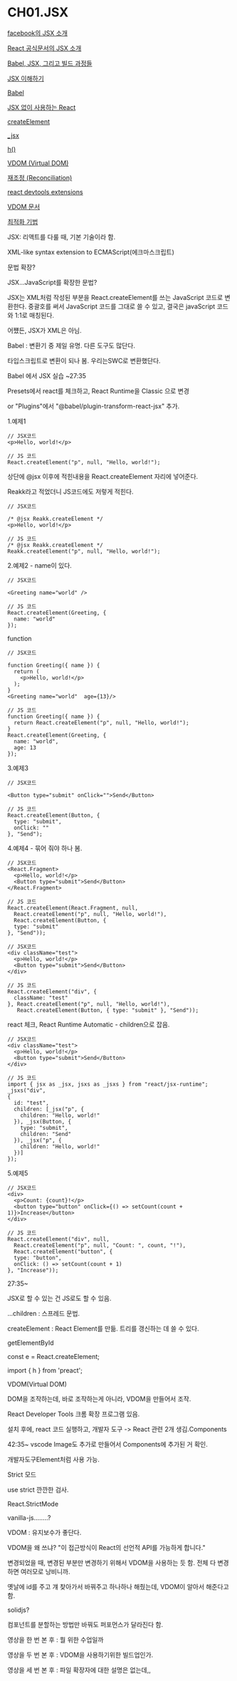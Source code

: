# CH01.JSX

[facebook의 JSX 소개](https://facebook.github.io/jsx/)

[React 공식문서의 JSX 소개](https://ko.legacy.reactjs.org/docs/introducing-jsx.html)

[Babel, JSX, 그리고 빌드 과정들](https://ko.legacy.reactjs.org/docs/faq-build.html)

[JSX 이해하기](https://ko.legacy.reactjs.org/docs/jsx-in-depth.html)

[Babel](https://babeljs.io/repl)

[JSX 없이 사용하는 React](https://ko.legacy.reactjs.org/docs/react-without-jsx.html)

[createElement](https://react.dev/reference/react/createElement)

[\_jsx](https://legacy.reactjs.org/blog/2020/09/22/introducing-the-new-jsx-transform.html)

[h()](https://preactjs.com/guide/v10/api-reference/#h--createelement)

[VDOM (Virtual DOM)](https://ko.legacy.reactjs.org/docs/faq-internals.html)

[재조정 (Reconciliation)](https://ko.legacy.reactjs.org/docs/reconciliation.html)

[react devtools extensions](https://github.com/facebook/react/tree/main/packages/react-devtools-extensions)

[VDOM 문서](https://ko.legacy.reactjs.org/docs/faq-internals.html)

[최적화 기법](https://ko.legacy.reactjs.org/docs/optimizing-performance.html)



JSX: 리액트를 다룰 때, 기본 기술이라 함.

XML-like syntax extension to ECMAScript(에크마스크립트)

문법 확장?

JSX...JavaScript를 확장한 문법?

JSX는 XML처럼 작성된 부분을 React.createElement를 쓰는 JavaScript 코드로 변환한다. 중괄호를 써서 JavaScript 코드를 그대로 쓸 수 있고, 결국은 javaScript 코드와 1:1로 매칭된다.

어쩄든, JSX가 XML은 아님.



Babel : 변환기 중 제일 유명. 다른 도구도 많단다.

타입스크립트로 변환이 되나 봄. 우리는SWC로 변환했단다.&#x20;



Babel 에서 JSX 실습 \~27:35

Presets에서 react를 체크하고, React Runtime을 Classic 으로 변경

or "Plugins"에서 "@babel/plugin-transform-react-jsx" 추가.

1.예제1

```
// JSX코드
<p>Hello, world!</p>
```

```typescriptreact
// JS 코드
React.createElement("p", null, "Hello, world!");
```

상단에 @jsx 이후에  적힌내용을 React.createElement 자리에 넣어준다.

Reakk라고 적었더니 JS코드에도 저렇게 적힌다.

```
// JSX코드

/* @jsx Reakk.createElement */
<p>Hello, world!</p>
```

```typescriptreact
// JS 코드
/* @jsx Reakk.createElement */
Reakk.createElement("p", null, "Hello, world!");
```

2.예제2 - name이 있다.

```
// JSX코드

<Greeting name="world" />
```

```typescriptreact
// JS 코드
React.createElement(Greeting, {
  name: "world"
});
```

function

```
// JSX코드

function Greeting({ name }) {
  return (
    <p>Hello, world!</p>
  );
}
<Greeting name="world"  age={13}/>
```

```typescriptreact
// JS 코드
function Greeting({ name }) {
  return React.createElement("p", null, "Hello, world!");
}
React.createElement(Greeting, {
  name: "world",
  age: 13
});
```

3.예제3&#x20;

```
// JSX코드

<Button type="submit" onClick="">Send</Button>
```

```typescriptreact
// JS 코드
React.createElement(Button, {
  type: "submit",
  onClick: ""
}, "Send");
```

4.예제4 - 묶어 줘야 하나 봄.

```
// JSX코드
<React.Fragment>
  <p>Hello, world!</p>
  <Button type="submit">Send</Button>
</React.Fragment>
```

```typescriptreact
// JS 코드
React.createElement(React.Fragment, null, 
  React.createElement("p", null, "Hello, world!"), 
  React.createElement(Button, {
  type: "submit"
}, "Send"));
```

```
// JSX코드
<div className="test">
  <p>Hello, world!</p>
  <Button type="submit">Send</Button>
</div>
```

```typescriptreact
// JS 코드
React.createElement("div", {
  className: "test"
}, React.createElement("p", null, "Hello, world!"), 
   React.createElement(Button, { type: "submit" }, "Send"));
```

react  체크, React Runtime Automatic - children으로 잡음.

```
// JSX코드
<div className="test">
  <p>Hello, world!</p>
  <Button type="submit">Send</Button>
</div>
```

```typescriptreact
// JS 코드
import { jsx as _jsx, jsxs as _jsxs } from "react/jsx-runtime";
_jsxs("div", 
{
  id: "test",
  children: [_jsx("p", {
    children: "Hello, world!"
  }), _jsx(Button, {
    type: "submit",
    children: "Send"
  }), _jsx("p", {
    children: "Hello, world!"
  })]
});
```

5.예제5

```
// JSX코드
<div>
  <p>Count: {count}!</p>
  <button type="button" onClick={() => setCount(count + 1)}>Increase</button>
</div>
```

```typescriptreact
// JS 코드
React.createElement("div", null, 
  React.createElement("p", null, "Count: ", count, "!"), 
  React.createElement("button", {
  type: "button",
  onClick: () => setCount(count + 1)
}, "Increase"));
```



27:35\~

JSX로 할 수 있는 건 JS로도 할 수 있음.

...children  : 스프레드 문법.



createElement : React Element를 만듦. 트리를 갱신하는 데 쓸 수 있다.

getElementById



const e = React.createElement;

import { h } from 'preact';



VDOM(Virtual DOM)

DOM을 조작하는데, 바로 조작하는게 아니라, VDOM을 만들어서 조작.



React Developer Tools 크롬 확장 프로그램 있음.

설치 후에, react 코드 실행하고, 개발자 도구 -> React 관련 2개 생김.Components&#x20;

42:35\~ vscode Image도 추가로 만들어서 Components에 추가된 거 확인.

개발자도구Element처럼 사용 가능.



Strict 모드

use strict  깐깐한 검사.

React.StrictMode



vanilla-js........?



VDOM : 유지보수가 좋단다.

VDOM을 왜 쓰냐?   "이 접근방식이 React의 선언적 API를 가능하게 합니다."

변경되었을 때, 변경된 부분만 변경하기 위해서 VDOM을 사용하는 듯 함. 전체 다 변경하면 여러모로 낭비니까.



옛날에 id를 주고 걔 찾아가서 바꿔주고 하나하나 해줬는데, VDOM이 알아서 해준다고 함.



solidjs?



컴포넌트를 분할하는 방법만 바꿔도 퍼포먼스가 달라진다 함.







영상을 한 번 본 후 : 뭘 위한 수업일까

영상을 두 번 본 후 : VDOM을 사용하기위한  빌드업인가.&#x20;

영상을 세 번 본 후 : 파일 확장자에 대한 설명은 없는데,,













